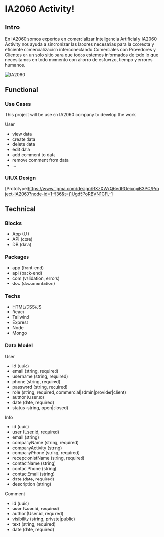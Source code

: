 # IA2060 Activity!

## Intro

En IA2060 somos expertos en comercializar Inteligencia Artificial y IA2060 Activity nos ayuda a sincronizar las labores necesarias para la coorecta y eficiente comercializacion interconectando Comerciales con Provedores y Clientes en un solo sitio para que todos estemos informados de todo lo que necesitamos en todo momento con ahorro de esfuerzo, tiempo y errores humanos.

![IA2060](https://media4.giphy.com/media/xZ4hkbjXU9666KUXuq/200.webp?cid=ecf05e472rn2285setd7s5bz9fkb2wyufnig0lpe3n67hzte&ep=v1_gifs_search&rid=200.webp&ct=g)


## Functional

### Use Cases

This project will be use en IA2060 company to develop the work

User
- view data
- create data
- delete data
- edit data
- add comment to data
- remove comment from data
- ...

### UIUX Design

[Prototype]https://www.figma.com/design/RXzXWxQ6edROeixngiB3PC/Project-IA2060?node-id=1-536&t=j1Ugd5PoRBVN1CFL-1

## Technical

### Blocks

- App (UI)
- API (core)
- DB (data)

### Packages

- app (front-end)
- api (back-end)
- com (validation, errors)
- doc (documentation)

### Techs

- HTML/CSS/JS
- React
- Tailwind
- Express
- Node
- Mongo

### Data Model

User
- id (uuid)
- email (string, required)
- username (string, required)
- phone (string, required)
- password (string, required)
- role (string, required, commercial|admin|provider|client)
- author (User.id)
- date (date, required)
- status (string, open|closed)

Info
- id (uuid)
- user (User.id, required)
- email (string)
- companyName (string, required)
- companyActivity (string)
- companyPhone (string, required)
- recepcionistName (string, required)
- contactName (string)
- contactPhone (string)
- contactEmail (string)
- date (date, required)
- description (string)

Comment 
- id (uuid)
- user (User.id, required)
- author (User.id, required)
- visibility (string, private|public)
- text (string, required)
- date (date, required)


[gif]: https://media.giphy.com/media/
[def]: https://media.giphy.com/media/QihmNnEssSR36OwCUt/giphy.gif?cid=ecf05e4752xrl8yyyz6iofximhzmvxtae6ygldl087qoekus&ep=v1_gifs_related&rid=giphy.gif&ct=g
[def2]: https://media.giphy.com/media/QihmNnEssSR36OwCUt/giphy.gif?cid=ecf05e4752xrl8yyyz6iofximhzmvxtae6ygldl087qoekus&ep=v1_gifs_related&rid=giphy.gif&ct=g